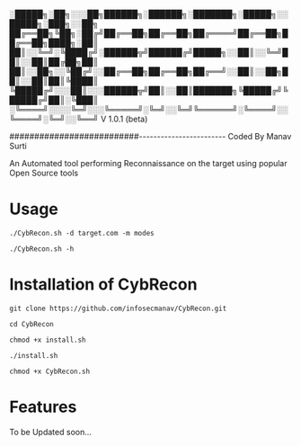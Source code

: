 

░█████╗░██╗░░░██╗██████╗░██████╗░███████╗░█████╗░░█████╗░███╗░░██╗
██╔══██╗╚██╗░██╔╝██╔══██╗██╔══██╗██╔════╝██╔══██╗██╔══██╗████╗░██║
██║░░╚═╝░╚████╔╝░██████╦╝██████╔╝█████╗░░██║░░╚═╝██║░░██║██╔██╗██║
██║░░██╗░░╚██╔╝░░██╔══██╗██╔══██╗██╔══╝░░██║░░██╗██║░░██║██║╚████║
╚█████╔╝░░░██║░░░██████╦╝██║░░██║███████╗╚█████╔╝╚█████╔╝██║░╚███║
░╚════╝░░░░╚═╝░░░╚═════╝░╚═╝░░╚═╝╚══════╝░╚════╝░░╚════╝░╚═╝░░╚══╝
                                                     V 1.0.1 (beta)
                          
##########################------------------------ Coded By Manav Surti
                                        
An Automated tool performing Reconnaissance on the target using popular Open Source tools 

# Usage


``` 
./CybRecon.sh -d target.com -m modes

./CybRecon.sh -h
```

# Installation of CybRecon


```
git clone https://github.com/infosecmanav/CybRecon.git

cd CybRecon

chmod +x install.sh

./install.sh

chmod +x CybRecon.sh
```
# Features
To be Updated soon...



